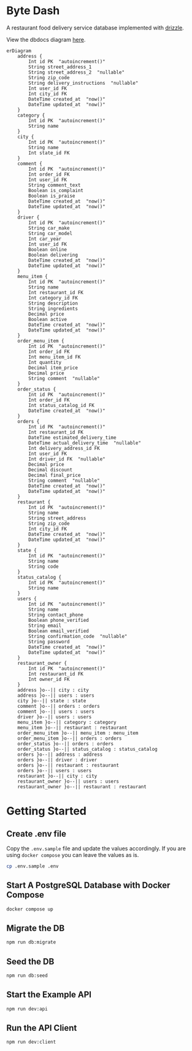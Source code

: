 # Byte Dash

A restaurant food delivery service database implemented with [drizzle](https://orm.drizzle.team/).

View the dbdocs diagram [here](https://dbdocs.io/w3cj/bytedash?schema=public&view=relationships).

```mermaid
erDiagram
	address {
		Int id PK  "autoincrement()"
		String street_address_1
		String street_address_2  "nullable"
		String zip_code
		String delivery_instructions  "nullable"
		Int user_id FK
		Int city_id FK
		DateTime created_at  "now()"
		DateTime updated_at  "now()"
	}
	category {
		Int id PK  "autoincrement()"
		String name
	}
	city {
		Int id PK  "autoincrement()"
		String name
		Int state_id FK
	}
	comment {
		Int id PK  "autoincrement()"
		Int order_id FK
		Int user_id FK
		String comment_text
		Boolean is_complaint
		Boolean is_praise
		DateTime created_at  "now()"
		DateTime updated_at  "now()"
	}
	driver {
		Int id PK  "autoincrement()"
		String car_make
		String car_model
		Int car_year
		Int user_id FK
		Boolean online
		Boolean delivering
		DateTime created_at  "now()"
		DateTime updated_at  "now()"
	}
	menu_item {
		Int id PK  "autoincrement()"
		String name
		Int restaurant_id FK
		Int category_id FK
		String description
		String ingredients
		Decimal price
		Boolean active
		DateTime created_at  "now()"
		DateTime updated_at  "now()"
	}
	order_menu_item {
		Int id PK  "autoincrement()"
		Int order_id FK
		Int menu_item_id FK
		Int quantity
		Decimal item_price
		Decimal price
		String comment  "nullable"
	}
	order_status {
		Int id PK  "autoincrement()"
		Int order_id FK
		Int status_catalog_id FK
		DateTime created_at  "now()"
	}
	orders {
		Int id PK  "autoincrement()"
		Int restaurant_id FK
		DateTime estimated_delivery_time
		DateTime actual_delivery_time  "nullable"
		Int delivery_address_id FK
		Int user_id FK
		Int driver_id FK  "nullable"
		Decimal price
		Decimal discount
		Decimal final_price
		String comment  "nullable"
		DateTime created_at  "now()"
		DateTime updated_at  "now()"
	}
	restaurant {
		Int id PK  "autoincrement()"
		String name
		String street_address
		String zip_code
		Int city_id FK
		DateTime created_at  "now()"
		DateTime updated_at  "now()"
	}
	state {
		Int id PK  "autoincrement()"
		String name
		String code
	}
	status_catalog {
		Int id PK  "autoincrement()"
		String name
	}
	users {
		Int id PK  "autoincrement()"
		String name
		String contact_phone
		Boolean phone_verified
		String email
		Boolean email_verified
		String confirmation_code  "nullable"
		String password
		DateTime created_at  "now()"
		DateTime updated_at  "now()"
	}
	restaurant_owner {
		Int id PK  "autoincrement()"
		Int restaurant_id FK
		Int owner_id FK
	}
	address }o--|| city : city
	address }o--|| users : users
	city }o--|| state : state
	comment }o--|| orders : orders
	comment }o--|| users : users
	driver }o--|| users : users
	menu_item }o--|| category : category
	menu_item }o--|| restaurant : restaurant
	order_menu_item }o--|| menu_item : menu_item
	order_menu_item }o--|| orders : orders
	order_status }o--|| orders : orders
	order_status }o--|| status_catalog : status_catalog
	orders }o--|| address : address
	orders }o--|| driver : driver
	orders }o--|| restaurant : restaurant
	orders }o--|| users : users
	restaurant }o--|| city : city
	restaurant_owner }o--|| users : users
	restaurant_owner }o--|| restaurant : restaurant

```

# Getting Started

## Create .env file

Copy the `.env.sample` file and update the values accordingly. If you are using `docker compose` you can leave the values as is.

```sh
cp .env.sample .env
```

## Start A PostgreSQL Database with Docker Compose

```sh
docker compose up
```

## Migrate the DB

```sh
npm run db:migrate
```

## Seed the DB

```sh
npm run db:seed
```

## Start the Example API

```sh
npm run dev:api
```

## Run the API Client

```sh
npm run dev:client
```